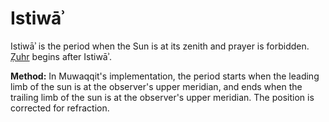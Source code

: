 # Istiwāʾ
Istiwāʾ is the period when the Sun is at its zenith and prayer is forbidden. [Ẓuhr](/zuhr) begins after Istiwāʾ.

**Method:** In Muwaqqit's implementation, the period starts when the leading limb of the sun is at the observer's upper meridian, and ends when the trailing limb of the sun is at the observer's upper meridian. The position is corrected for refraction.